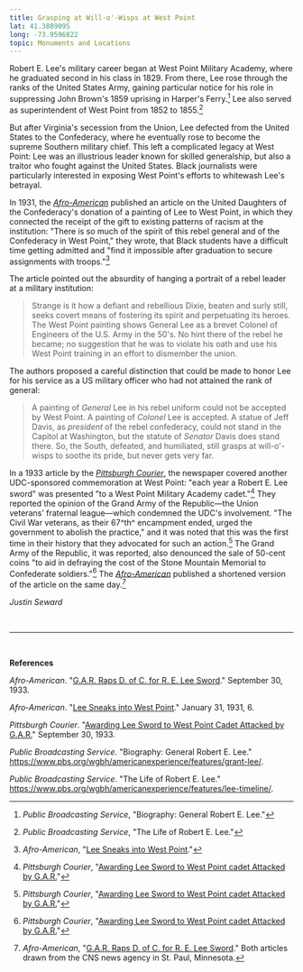```yaml
---
title: Grasping at Will-o'-Wisps at West Point
lat: 41.3889095
long: -73.9596822
topic: Monuments and Locations
---
```

Robert E. Lee's military career began at West Point Military Academy, where he graduated second in his class in 1829. From there, Lee rose through the ranks of the United States Army, gaining particular notice for his role in suppressing John Brown's 1859 uprising in Harper's Ferry.[^1] Lee also served as superintendent of West Point from 1852 to 1855.[^2]

But after Virginia's secession from the Union, Lee defected from the United States to the Confederacy, where he eventually rose to become the supreme Southern military chief. This left a complicated legacy at West Point: Lee was an illustrious leader known for skilled generalship, but also a traitor who fought against the United States. Black journalists were particularly interested in exposing West Point's efforts to whitewash Lee's betrayal.

In 1931, the *[Afro-American](https://proxy.library.upenn.edu/login?url=https://www.proquest.com/publication/45589?accountid=14707&decadeSelected=1930+-+1939&yearSelected=1933&monthSelected=09&issueNameSelected=01933Y09Y30$23Sep+30,+1933)* published an article on the United Daughters of the Confederacy's donation of a painting of Lee to West Point, in which they connected the receipt of the gift to existing patterns of racism at the institution: "There is so much of the spirit of this rebel general and of the Confederacy in West Point," they wrote, that Black students have a difficult time getting admitted and "find it impossible after graduation to secure assignments with troops."[^3]

The article pointed out the absurdity of hanging a portrait of a rebel leader at a military institution:

> Strange is it how a defiant and rebellious Dixie, beaten and surly still, seeks covert means of fostering its spirit and perpetuating its heroes. The West Point painting shows General Lee as a brevet Colonel of Engineers of the U.S. Army in the 50's. No hint there of the rebel he became; no suggestion that he was to violate his oath and use his West Point training in an effort to dismember the union.

The authors proposed a careful distinction that could be made to honor Lee for his service as a US military officer who had not attained the rank of general:

> A painting of *General* Lee in his rebel uniform could not be accepted by West Point. A painting of *Colonel* Lee is accepted. A statue of Jeff Davis, as *president* of the rebel confederacy, could not stand in the Capitol at Washington, but the statute of *Senator* Davis does stand there. So, the South, defeated, and humiliated, still grasps at will-o'-wisps to soothe its pride, but never gets very far.

In a 1933 article by the *[Pittsburgh Courier](https://www.newspapers.com/paper/new-pittsburgh-courier/13418/)*, the newspaper covered another UDC-sponsored commemoration at West Point: "each year a Robert E. Lee sword" was presented "to a West Point Military Academy cadet."[^4] They reported the opinion of the Grand Army of the Republic—the Union veterans' fraternal league—which condemned the UDC's involvement. "The Civil War veterans, as their 67^th^ encampment ended, urged the government to abolish the practice," and it was noted that this was the first time in their history that they advocated for such an action.[^5] The Grand Army of the Republic, it was reported, also denounced the sale of 50-cent coins "to aid in defraying the cost of the Stone Mountain Memorial to Confederate soldiers."[^6] The *[Afro-American](https://proxy.library.upenn.edu/login?url=https://www.proquest.com/publication/45589?accountid=14707&decadeSelected=1930+-+1939&yearSelected=1933&monthSelected=09&issueNameSelected=01933Y09Y30$23Sep+30,+1933)* published a shortened version of the article on the same day.[^7]

*Justin Seward*

*<br>*

*<hr>*

*<br>*

**References**

*Afro-American*. "[G.A.R. Raps D. of C. for R. E. Lee Sword](https://proxy.library.upenn.edu/login?url=https://www.proquest.com/publication/45589?accountid=14707&decadeSelected=1930+-+1939&yearSelected=1933&monthSelected=09&issueNameSelected=01933Y09Y30$23Sep+30,+1933)." September 30, 1933.

*Afro-American*. "[Lee Sneaks into West Point](https://proxy.library.upenn.edu/login?url=https://www.proquest.com/publication/45589?accountid=14707&decadeSelected=1930+-+1939&yearSelected=1933&monthSelected=09&issueNameSelected=01933Y09Y30$23Sep+30,+1933)." January 31, 1931, 6.

*Pittsburgh Courier*. "[Awarding Lee Sword to West Point Cadet Attacked by G.A.R.](https://www.newspapers.com/paper/new-pittsburgh-courier/13418/)" September 30, 1933.

*Public Broadcasting Service*. "Biography: General Robert E. Lee." <https://www.pbs.org/wgbh/americanexperience/features/grant-lee/>.

*Public Broadcasting Service*. "The Life of Robert E. Lee."
<https://www.pbs.org/wgbh/americanexperience/features/lee-timeline/>.

[^1]: *Public Broadcasting Service*, "Biography: General Robert E. Lee."

[^2]: *Public Broadcasting Service*, "The Life of Robert E. Lee."

[^3]: *Afro-American*, "[Lee Sneaks into West Point](https://proxy.library.upenn.edu/login?url=https://www.proquest.com/publication/45589?accountid=14707&decadeSelected=1930+-+1939&yearSelected=1933&monthSelected=09&issueNameSelected=01933Y09Y30$23Sep+30,+1933)."

[^4]: *Pittsburgh Courier*, "[Awarding Lee Sword to West Point cadet Attacked by G.A.R.](https://www.newspapers.com/paper/new-pittsburgh-courier/13418/)"

[^5]: *Pittsburgh Courier*, "[Awarding Lee Sword to West Point cadet Attacked by G.A.R.](https://www.newspapers.com/paper/new-pittsburgh-courier/13418/)"

[^6]: *Pittsburgh Courier*, "[Awarding Lee Sword to West Point cadet Attacked by G.A.R.](https://www.newspapers.com/paper/new-pittsburgh-courier/13418/)"

[^7]: *Afro-American*, "[G.A.R. Raps D. of C. for R. E. Lee Sword](https://proxy.library.upenn.edu/login?url=https://www.proquest.com/publication/45589?accountid=14707&decadeSelected=1930+-+1939&yearSelected=1933&monthSelected=09&issueNameSelected=01933Y09Y30$23Sep+30,+1933)." Both articles drawn from the CNS news agency in St. Paul, Minnesota.

